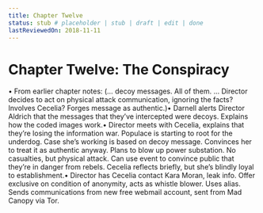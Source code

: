 ```yaml
---
title: Chapter Twelve
status: stub # placeholder | stub | draft | edit | done
lastReviewedOn: 2018-11-11
---
```


# Chapter Twelve: The Conspiracy

•	From earlier chapter notes: (… decoy messages. All of them. ... Director decides to act on physical attack communication, ignoring the facts? Involves Cecelia? Forges message as authentic.)•	Darnell alerts Director Aldrich that the messages that they’ve intercepted were decoys. Explains how the coded images work.•	Director meets with Cecelia, explains that they’re losing the information war. Populace is starting to root for the underdog. Case she’s working is based on decoy message. Convinces her to treat it as authentic anyway. Plans to blow up power substation. No casualties, but physical attack. Can use event to convince public that they’re in danger from rebels. Cecelia reflects briefly, but she’s blindly loyal to establishment.•	Director has Cecelia contact Kara Moran, leak info. Offer exclusive on condition of anonymity, acts as whistle blower. Uses alias. Sends communications from new free webmail account, sent from Mad Canopy via Tor.
